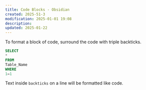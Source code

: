 ```yaml
---
title: Code Blocks - Obsidian
created: 2025-51-3
modification: 2025-01-01 19:08
description: 
updated: 2025-01-22
---
```


To format a block of code, surround the code with triple backticks.

```sql
SELECT
*
FROM 
Table_Name
WHERE
1=1
```

Text inside `backticks` on a line will be formatted like code.
